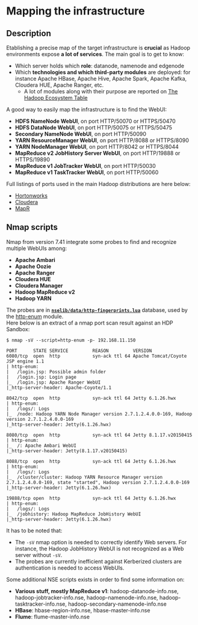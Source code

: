 Mapping the infrastructure
==========================

Description
-----------
Etablishing a precise map of the target infrastructure is **crucial** as Hadoop environments expose **a lot of services**.
The main goal is to get to know:
* Which server holds which **role**: datanode, namenode and edgenode  
* Which **technologies and which third-party modules** are deployed: for instance Apache HBase, Apache Hive, Apache Spark, Apache Kafka, Cloudera HUE, Apache Ranger, etc.
  * A lot of modules along with their purpose are reported on [The Hadoop Ecosystem Table](https://hadoopecosystemtable.github.io/)
  
A good way to easily map the infrastructure is to find the WebUI:
* **HDFS NameNode WebUI**, on port HTTP/50070 or HTTPS/50470  
* **HDFS DataNode WebUI**, on port HTTP/50075 or HTTPS/50475  
* **Secondary NameNode WebUI**, on port HTTP/50090  
* **YARN ResourceManager WebUI**, on port HTTP/8088 or HTTPS/8090  
* **YARN NodeManager WebUI**, on port HTTP/8042 or HTTPS/8044  
* **MapReduce v2 JobHistory Server WebUI**, on port HTTP/19888 or HTTPS/19890  
* **MapReduce v1 JobTracker WebUI**, on port HTTP/50030  
* **MapReduce v1 TaskTracker WebUI**, on port HTTP/50060  
  
Full listings of ports used in the main Hadoop distributions are here below:
* [Hortonworks](https://docs.hortonworks.com/HDPDocuments/HDP2/HDP-2.4.0/bk_HDP_Reference_Guide/content/reference_chap2.html)  
* [Cloudera](https://www.cloudera.com/documentation/enterprise/5-5-x/topics/cdh_ig_ports_cdh5.html)  
* [MapR](http://doc.mapr.com/display/MapR/Ports+Used+by+MapR)  
  
Nmap scripts
------------
Nmap from version 7.41 integrate some probes to find and recognize multiple WebUIs among: 
* **Apache Ambari**  
* **Apache Oozie**  
* **Apache Ranger**  
* **Cloudera HUE**  
* **Cloudera Manager**  
* **Hadoop MapReduce v2**  
* **Hadoop YARN**  
  
The probes are in [**`nselib/data/http-fingerprints.lua`**](https://github.com/nmap/nmap/blob/master/nselib/data/http-fingerprints.lua) database, used by the [http-enum](https://nmap.org/nsedoc/scripts/http-enum.html) module.  
Here below is an extract of a nmap port scan result against an HDP Sandbox:
```
$ nmap -sV --script=http-enum -p- 192.168.11.150

PORT      STATE SERVICE         REASON         VERSION
6080/tcp  open  http            syn-ack ttl 64 Apache Tomcat/Coyote JSP engine 1.1
| http-enum: 
|   /login.jsp: Possible admin folder
|   /login.jsp: Login page
|_  /login.jsp: Apache Ranger WebUI
|_http-server-header: Apache-Coyote/1.1

8042/tcp  open  http            syn-ack ttl 64 Jetty 6.1.26.hwx
| http-enum: 
|   /logs/: Logs
|_  /node: Hadoop YARN Node Manager version 2.7.1.2.4.0.0-169, Hadoop version 2.7.1.2.4.0.0-169
|_http-server-header: Jetty(6.1.26.hwx)

8080/tcp  open  http            syn-ack ttl 64 Jetty 8.1.17.v20150415
| http-enum: 
|_  /: Apache Ambari WebUI
|_http-server-header: Jetty(8.1.17.v20150415)

8088/tcp  open  http            syn-ack ttl 64 Jetty 6.1.26.hwx
| http-enum: 
|   /logs/: Logs
|_  /cluster/cluster: Hadoop YARN Resource Manager version 2.7.1.2.4.0.0-169, state "started", Hadoop version 2.7.1.2.4.0.0-169
|_http-server-header: Jetty(6.1.26.hwx)

19888/tcp open  http            syn-ack ttl 64 Jetty 6.1.26.hwx
| http-enum: 
|   /logs/: Logs
|_  /jobhistory: Hadoop MapReduce JobHistory WebUI
|_http-server-header: Jetty(6.1.26.hwx)
```  
It has to be noted that:
* The `-sV` nmap option is needed to correctly identify Web servers. For instance, the Hadoop JobHistory WebUI is not recognized as a Web server without `-sV`.  
* The probes are currently inefficient against Kerberized clusters are authentication is needed to access WebUIs.  
  
Some additional NSE scripts exists in order to find some information on:
* **Various stuff, mostly MapReduce v1**: hadoop-datanode-info.nse, hadoop-jobtracker-info.nse, hadoop-namenode-info.nse, hadoop-tasktracker-info.nse, hadoop-secondary-namenode-info.nse  
* **HBase**: hbase-region-info.nse, hbase-master-info.nse  
* **Flume**: flume-master-info.nse  